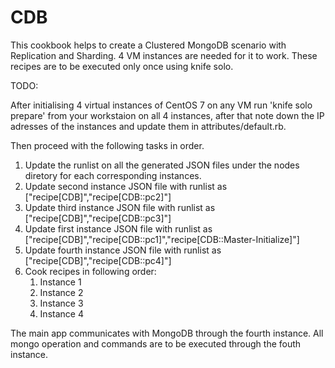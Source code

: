 # CDB

This cookbook helps to create a Clustered MongoDB scenario with Replication and Sharding. 4 VM instances are needed for it to work. These recipes are to be executed only once using knife solo.

TODO:

After initialising 4 virtual instances of CentOS 7 on any VM run 'knife solo prepare' from your workstaion on all 4 instances, after that note down the IP adresses of the instances and update them in attributes/default.rb.

Then proceed with the following tasks in order.

1. Update the runlist on all the generated JSON files under the nodes diretory for each corresponding instances.
2. Update second instance JSON file with runlist as ["recipe[CDB]","recipe[CDB::pc2]"]
3. Update third instance JSON file with runlist as ["recipe[CDB]","recipe[CDB::pc3]"]
4. Update first instance JSON file with runlist as ["recipe[CDB]","recipe[CDB::pc1]","recipe[CDB::Master-Initialize]"]
5. Update fourth instance JSON file with runlist as ["recipe[CDB]","recipe[CDB::pc4]"]
6. Cook recipes in following order:
   1) Instance 1
   2) Instance 2
   3) Instance 3
   4) Instance 4

The main app communicates with MongoDB through the fourth instance. All mongo operation and commands are to be executed through the fouth instance.
